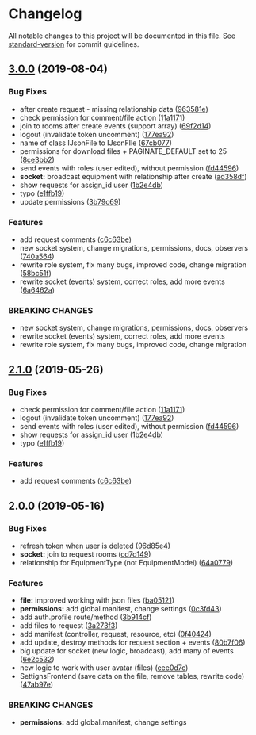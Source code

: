 # Changelog

All notable changes to this project will be documented in this file. See [standard-version](https://github.com/conventional-changelog/standard-version) for commit guidelines.

## [3.0.0](https://github.com/uRepairPC/server/compare/v2.0.0...v3.0.0) (2019-08-04)


### Bug Fixes

* after create request - missing relationship data ([963581e](https://github.com/uRepairPC/server/commit/963581e))
* check permission for comment/file action ([11a1171](https://github.com/uRepairPC/server/commit/11a1171))
* join to rooms after create events (support array) ([69f2d14](https://github.com/uRepairPC/server/commit/69f2d14))
* logout (invalidate token uncomment) ([177ea92](https://github.com/uRepairPC/server/commit/177ea92))
* name of class IJsonFile to IJsonFIle ([67cb077](https://github.com/uRepairPC/server/commit/67cb077))
* permissions for download files + PAGINATE_DEFAULT set to 25 ([8ce3bb2](https://github.com/uRepairPC/server/commit/8ce3bb2))
* send events with roles (user edited), without permission ([fd44596](https://github.com/uRepairPC/server/commit/fd44596))
* **socket:** broadcast equipment with relationship after create ([ad358df](https://github.com/uRepairPC/server/commit/ad358df))
* show requests for assign_id user ([1b2e4db](https://github.com/uRepairPC/server/commit/1b2e4db))
* typo ([e1ffb19](https://github.com/uRepairPC/server/commit/e1ffb19))
* update permissions ([3b79c69](https://github.com/uRepairPC/server/commit/3b79c69))


### Features

* add request comments ([c6c63be](https://github.com/uRepairPC/server/commit/c6c63be))
* new socket system, change migrations, permissions, docs, observers ([740a564](https://github.com/uRepairPC/server/commit/740a564))
* rewrite role system, fix many bugs, improved code, change migration ([58bc51f](https://github.com/uRepairPC/server/commit/58bc51f))
* rewrite socket (events) system, correct roles, add more events ([6a6462a](https://github.com/uRepairPC/server/commit/6a6462a))


### BREAKING CHANGES

* new socket system, change migrations, permissions, docs, observers
* rewrite socket (events) system, correct roles, add more events
* rewrite role system, fix many bugs, improved code, change migration



## [2.1.0](https://github.com/uRepairPC/server/compare/v2.0.0...v2.1.0) (2019-05-26)


### Bug Fixes

* check permission for comment/file action ([11a1171](https://github.com/uRepairPC/server/commit/11a1171))
* logout (invalidate token uncomment) ([177ea92](https://github.com/uRepairPC/server/commit/177ea92))
* send events with roles (user edited), without permission ([fd44596](https://github.com/uRepairPC/server/commit/fd44596))
* show requests for assign_id user ([1b2e4db](https://github.com/uRepairPC/server/commit/1b2e4db))
* typo ([e1ffb19](https://github.com/uRepairPC/server/commit/e1ffb19))


### Features

* add request comments ([c6c63be](https://github.com/uRepairPC/server/commit/c6c63be))



## 2.0.0 (2019-05-16)


### Bug Fixes

* refresh token when user is deleted ([96d85e4](https://github.com/uRepairPC/server/commit/96d85e4))
* **socket:** join to request rooms ([cd7d149](https://github.com/uRepairPC/server/commit/cd7d149))
* relationship for EquipmentType (not EquipmentModel) ([64a0779](https://github.com/uRepairPC/server/commit/64a0779))


### Features

* **file:** improved working with json files ([ba05121](https://github.com/uRepairPC/server/commit/ba05121))
* **permissions:** add global.manifest, change settings ([0c3fd43](https://github.com/uRepairPC/server/commit/0c3fd43))
* add auth.profile route/method ([3b914cf](https://github.com/uRepairPC/server/commit/3b914cf))
* add files to request ([3a273f3](https://github.com/uRepairPC/server/commit/3a273f3))
* add manifest (controller, request, resource, etc) ([0f40424](https://github.com/uRepairPC/server/commit/0f40424))
* add update, destroy methods for request section + events ([80b7f06](https://github.com/uRepairPC/server/commit/80b7f06))
* big update for socket (new logic, broadcast), add many of events ([6e2c532](https://github.com/uRepairPC/server/commit/6e2c532))
* new logic to work with user avatar (files) ([eee0d7c](https://github.com/uRepairPC/server/commit/eee0d7c))
* SettignsFrontend  (save data on the file, remove tables, rewrite code) ([47ab97e](https://github.com/uRepairPC/server/commit/47ab97e))


### BREAKING CHANGES

* **permissions:** add global.manifest, change settings
